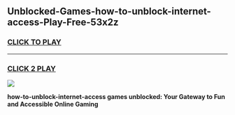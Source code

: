 
## Unblocked-Games-how-to-unblock-internet-access-Play-Free-53x2z
<h3>
<a href="https://premium76.site?title=how-to-unblock-internet-access&ref=20M">CLICK TO PLAY</a></h3>
<hr>

<h3>
<a href="https://premium76.site?title=how-to-unblock-internet-access&ref=20M">CLICK 2 PLAY</a>
  
</h3>

<a href="https://premium76.site?title=how-to-unblock-internet-access&ref=19M"><img src="https://clearcache.store/games.png"></a>


**how-to-unblock-internet-access games unblocked: Your Gateway to Fun and Accessible Online Gaming**
